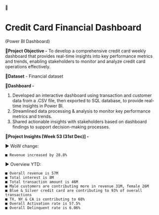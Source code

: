 📌
# Credit Card Financial Dashboard
  (Power BI Dashboard)


🔶**Project Objective -** To develop a comprehensive credit card weekly dashboard that provides real-time insights into key performance metrics and trends, enabling stakeholders to monitor and analyze credit card operations effectively.


🔶**Dataset** - Financial dataset


🔶**Dashboard  -**
1. Developed an interactive dashboard using transaction and customer data from a .CSV file, then exported to SQL database, to provide real-time insights in Power BI.
2. Streamlined data processing & analysis to monitor key performance metrics and trends.
3. Shared actionable insights with stakeholders based on dashboard findings to support decision-making processes.


🔶**Project Insights [Week 53 (31st Dec)] -**

▶ WoW change:

    ■ Revenue increased by 28.8%

▶ Overview YTD:

    ■ Overall revenue is 57M
    ■ Total interest is 8M
    ■ Total transaction amount is 46M
    ■ Male customers are contributing more in revenue 31M, female 26M
    ■ Blue & Silver credit card are contributing to 93% of overall transactions
    ■ TX, NY & CA is contributing to 68%
    ■ Overall Activation rate is 57.5%
    ■ Overall Delinquent rate is 6.06%

